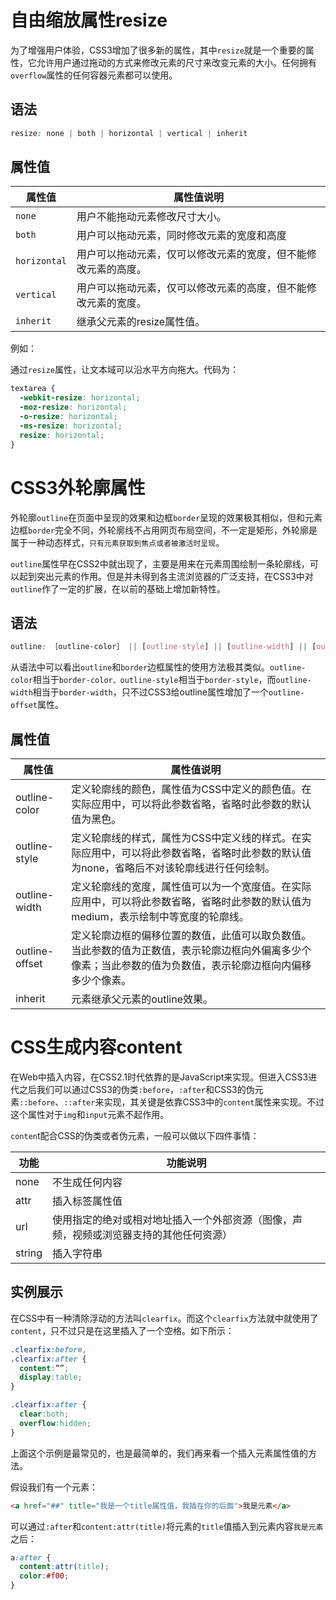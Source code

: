 # 自由缩放属性resize
为了增强用户体验，CSS3增加了很多新的属性，其中`resize`就是一个重要的属性，它允许用户通过拖动的方式来修改元素的尺寸来改变元素的大小。任何拥有`overflow`属性的任何容器元素都可以使用。

## 语法

```css
resize: none | both | horizontal | vertical | inherit
```
## 属性值

|属性值|属性值说明|
|--|--|
|`none`|用户不能拖动元素修改尺寸大小。|
|`both`|用户可以拖动元素，同时修改元素的宽度和高度|
|`horizontal`|用户可以拖动元素，仅可以修改元素的宽度，但不能修改元素的高度。|
|`vertical`|用户可以拖动元素，仅可以修改元素的高度，但不能修改元素的宽度。|
|`inherit`|继承父元素的resize属性值。|

例如：

通过`resize`属性，让文本域可以沿水平方向拖大。代码为：

```css
textarea {
  -webkit-resize: horizontal;
  -moz-resize: horizontal;
  -o-resize: horizontal;
  -ms-resize: horizontal;
  resize: horizontal;
}
```
# CSS3外轮廓属性
外轮廓`outline`在页面中呈现的效果和边框`border`呈现的效果极其相似，但和元素边框`border`完全不同，外轮廓线不占用网页布局空间，不一定是矩形，外轮廓是属于一种动态样式，`只有元素获取到焦点或者被激活时呈现`。

`outline`属性早在CSS2中就出现了，主要是用来在元素周围绘制一条轮廓线，可以起到突出元素的作用。但是并未得到各主流浏览器的广泛支持，在CSS3中对`outline`作了一定的扩展，在以前的基础上增加新特性。

## 语法

```css
outline: ［outline-color］ || [outline-style] || [outline-width] || [outline-offset] || inherit
```

从语法中可以看出`outline`和`border`边框属性的使用方法极其类似。`outline-color`相当于`border-color、outline-style`相当于`border-style`，而`outline-width`相当于`border-width`，只不过CSS3给outline属性增加了一个`outline-offset`属性。

## 属性值

|属性值|属性值说明|
|--|--|
|outline-color|	定义轮廓线的颜色，属性值为CSS中定义的颜色值。在实际应用中，可以将此参数省略，省略时此参数的默认值为黑色。|
|outline-style|定义轮廓线的样式，属性为CSS中定义线的样式。在实际应用中，可以将此参数省略，省略时此参数的默认值为none，省略后不对该轮廓线进行任何绘制。|
|outline-width|定义轮廓线的宽度，属性值可以为一个宽度值。在实际应用中，可以将此参数省略，省略时此参数的默认值为medium，表示绘制中等宽度的轮廓线。|
|outline-offset|定义轮廓边框的偏移位置的数值，此值可以取负数值。当此参数的值为正数值，表示轮廓边框向外偏离多少个像素；当此参数的值为负数值，表示轮廓边框向内偏移多少个像素。|
|inherit|元素继承父元素的outline效果。|

# CSS生成内容content
在Web中插入内容，在CSS2.1时代依靠的是JavaScript来实现。但进入CSS3进代之后我们可以通过CSS3的伪类`:before`，`:after`和CSS3的伪元素`::before`、`::after`来实现，其关键是依靠CSS3中的`content`属性来实现。不过这个属性对于`img`和`input`元素不起作用。

`conten`t配合CSS的伪类或者伪元素，一般可以做以下四件事情：

|功能|功能说明|
|--|--|
|none|不生成任何内容|
|attr|插入标签属性值|
|url|使用指定的绝对或相对地址插入一个外部资源（图像，声频，视频或浏览器支持的其他任何资源）|
|string|插入字符串|


## 实例展示

在CSS中有一种清除浮动的方法叫`clearfix`。而这个`clearfix`方法就中就使用了`content`，只不过只是在这里插入了一个空格。如下所示：

```css
.clearfix:before,
.clearfix:after {
  content:””;
  display:table;
}

.clearfix:after {
  clear:both;
  overflow:hidden;
}
```
上面这个示例是最常见的，也是最简单的，我们再来看一个插入元素属性值的方法。

假设我们有一个元素：
```html
<a href="##" title="我是一个title属性值，我插在你的后面">我是元素</a>
```
可以通过`:after`和`content:attr(title)`将元素的`title`值插入到元素内容`我是元素`之后：

```css
a:after {
  content:attr(title);
  color:#f00;
}
```

